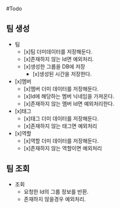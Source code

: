 #Todo

## 팀 생성

- 팀
  - [x]팀 더미데이터를 저장해둔다.
  - [x]존재하지 않는 Id면 예외처리.
  - [x]생성한 그룹을 DB에 저장
    - [x]생성된 시간을 저장한다.
- [x]멤버
  - [x]멤버 더미 데이터를 저장해둔다.
  - [x]Id에 해당하는 멤버 닉네임을 가져온다.
  - [x]존재하지 않는 멤버 Id면 예외처리한다.
- [x]태그
  - [x]태그 더미 데이터를 저장해둔다.
  - [x]존재하지 않는 태그면 예외처리
- [x]역할
  - [x]역할 더미 데이터를 저장해둔다.
  - [x]존재하지 않는 역할이면 예외처리

## 팀 조회

- 조회
  - 요청한 Id의 그룹 정보를 반환.
  - 존재하지 않을경우 예외처리.